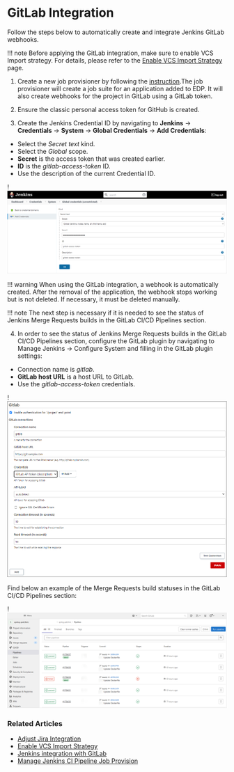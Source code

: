 # GitLab Integration

Follow the steps below to automatically create and integrate Jenkins GitLab webhooks.

!!! note
    Before applying the GitLab integration, make sure to enable VCS Import strategy. For details, please refer to the [Enable VCS Import Strategy](import-strategy.md) page.

1. Create a new job provisioner by following the [instruction](manage-jenkins-ci-job-provision.md#gitlab-gitlab).The job provisioner will create a job suite for an application added to EDP. It will also create webhooks for the project in GitLab using a GitLab token.

2. Ensure the classic personal access token for GitHub is created.

3. Create the Jenkins Credential ID by navigating to **Jenkins** -> **Credentials** -> **System** -> **Global Credentials** -> **Add Credentials**:

  * Select the *Secret text* kind.
  * Select the *Global* scope.
  * **Secret** is the access token that was created earlier.
  * **ID** is the *gitlab-access-token* ID.
  * Use the description of the current Credential ID.

  !![Jenkins credential](../assets/operator-guide/jenkins-cred.png "Jenkins credential")

  !!! warning
      When using the GitLab integration, a webhook is automatically created. After the removal of the application, the webhook stops working but is not deleted. If necessary, it must be deleted manually.

  !!! note
      The next step is necessary if it is needed to see the status of Jenkins Merge Requests builds in the GitLab CI/CD Pipelines section.

4. In order to see the status of Jenkins Merge Requests builds in the GitLab CI/CD Pipelines section, configure the GitLab plugin by navigating to Manage Jenkins -> Configure System and filling in the GitLab plugin settings:

  * Connection name is *gitlab*.
  * **GitLab host URL** is a host URL to GitLab.
  * Use the *gitlab-access-token* credentials.

  !![GitLab plugin configuration](../assets/operator-guide/gitlab-plugin-configuration.png "GitLab plugin configuration")

  Find below an example of the Merge Requests build statuses in the GitLab CI/CD Pipelines section:

  !![GitLab pipelines statuses](../assets/operator-guide/gitlab-pipeline-stats.png "GitLab pipelines statuses")

### Related Articles

* [Adjust Jira Integration](jira-integration.md)
* [Enable VCS Import Strategy](import-strategy.md)
* [Jenkins integration with GitLab](https://docs.gitlab.com/ee/integration/jenkins.html)
* [Manage Jenkins CI Pipeline Job Provision](manage-jenkins-ci-job-provision.md)
